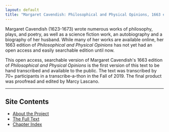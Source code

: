 ```yaml
---
layout: default
title: "Margaret Cavendish: Philosophical and Physical Opinions, 1663 edition"
---
```

Margaret Cavendish (1623-1673) wrote numerous works of philosophy, plays, and poetry, as well as a science fiction work, an autobiography and a biography of her husband. While many of her works are available online, her 1663 edition of *Philosophical and Physical Opinions* has not yet had an open access and easily searchable edition until now.

This open access, searchable version of Margaret Cavendish's 1663 edition of *Philosophical and Physical Opinions* is the first version of this text to be hand transcribed and available to the public. The text was transcribed by 70+ participants in a transcribe-a-thon in the Fall of 2019. The final product was proofread and edited by Marcy Lascano. 

<hr>

<div class="toc">
  <h2>Site Contents</h2>
  <ul class="texts">
    <li class="text-title"><a href="./about">About the Project</a></li>
    <li class="text-title"><a href="./texts/philosophical-and-physical-opinions">The Full Text</a></li>
  <li class="text-title"><a href="./chapter-index">Chapter Index</a></li>
  </ul>
</div>



